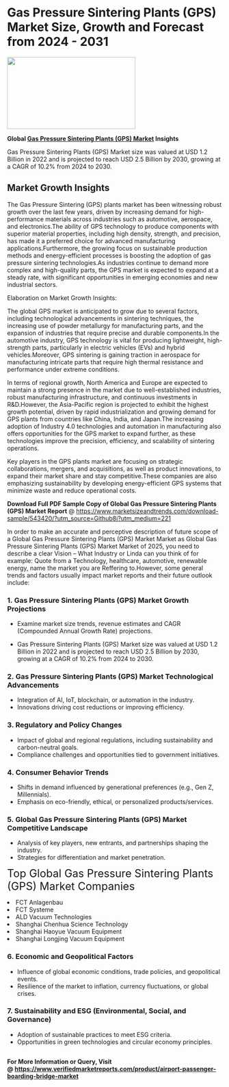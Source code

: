 <H1>Gas Pressure Sintering Plants (GPS) Market Size, Growth and Forecast from 2024 - 2031</H1><img class="aligncenter size-medium wp-image-584254" src="https://thirdeyenews.in/wp-content/uploads/2024/09/Global-Market-Research-300x168.jpeg" alt="" width="300" height="168" /><p><strong>Global&nbsp;<a href="https://www.marketsizeandtrends.com/download-sample/543420/?utm_source=Github8j?utm_medium=221">Gas Pressure Sintering Plants (GPS) Market</a> Insights</strong></p><p>Gas Pressure Sintering Plants (GPS) Market size was valued at USD 1.2 Billion in 2022 and is projected to reach USD 2.5 Billion by 2030, growing at a CAGR of 10.2% from 2024 to 2030.</p><p><h2>Market Growth Insights</h2> <p>The Gas Pressure Sintering (GPS) plants market has been witnessing robust growth over the last few years, driven by increasing demand for high-performance materials across industries such as automotive, aerospace, and electronics.The ability of GPS technology to produce components with superior material properties, including high density, strength, and precision, has made it a preferred choice for advanced manufacturing applications.Furthermore, the growing focus on sustainable production methods and energy-efficient processes is boosting the adoption of gas pressure sintering technologies.As industries continue to demand more complex and high-quality parts, the GPS market is expected to expand at a steady rate, with significant opportunities in emerging economies and new industrial sectors. </p> <p>Elaboration on Market Growth Insights:</p> <p>The global GPS market is anticipated to grow due to several factors, including technological advancements in sintering techniques, the increasing use of powder metallurgy for manufacturing parts, and the expansion of industries that require precise and durable components.In the automotive industry, GPS technology is vital for producing lightweight, high-strength parts, particularly in electric vehicles (EVs) and hybrid vehicles.Moreover, GPS sintering is gaining traction in aerospace for manufacturing intricate parts that require high thermal resistance and performance under extreme conditions.</p> <p>In terms of regional growth, North America and Europe are expected to maintain a strong presence in the market due to well-established industries, robust manufacturing infrastructure, and continuous investments in R&D.However, the Asia-Pacific region is projected to exhibit the highest growth potential, driven by rapid industrialization and growing demand for GPS plants from countries like China, India, and Japan.The increasing adoption of Industry 4.0 technologies and automation in manufacturing also offers opportunities for the GPS market to expand further, as these technologies improve the precision, efficiency, and scalability of sintering operations.</p> <p>Key players in the GPS plants market are focusing on strategic collaborations, mergers, and acquisitions, as well as product innovations, to expand their market share and stay competitive.These companies are also emphasizing sustainability by developing energy-efficient GPS systems that minimize waste and reduce operational costs.</p> <p></p><p><span class=""><strong>Download Full PDF Sample Copy of Global Gas Pressure Sintering Plants (GPS) Market Report</strong> @ <a href="https://www.marketsizeandtrends.com/download-sample/543420/?utm_source=Github8j?utm_medium=221" target="_blank">https://www.marketsizeandtrends.com/download-sample/543420/?utm_source=Github8j?utm_medium=221</a></span></p><p>In order to make an accurate and perceptive description of future scope of a Global&nbsp;Gas Pressure Sintering Plants (GPS) Market Market as Global&nbsp;Gas Pressure Sintering Plants (GPS) Market Market of 2025, you need to describe a clear Vision &ndash; What Industry or Linda can you think of for example: Quote from a Technology, healthcare, automotive, renewable energy, name the market you are Reffering to.However, some general trends and factors usually impact market reports and their future outlook include:</p><h3>1.&nbsp;<strong>Gas Pressure Sintering Plants (GPS) Market Growth Projections</strong></h3><ul><li>Examine market size trends, revenue estimates and CAGR (Compounded Annual Growth Rate) projections.</li><li><p>Gas Pressure Sintering Plants (GPS) Market size was valued at USD 1.2 Billion in 2022 and is projected to reach USD 2.5 Billion by 2030, growing at a CAGR of 10.2% from 2024 to 2030.</p></li></ul><h3>2.&nbsp;<strong>Gas Pressure Sintering Plants (GPS) Market Technological Advancements</strong></h3><ul><li>Integration of AI, IoT, blockchain, or automation in the industry.</li><li>Innovations driving cost reductions or improving efficiency.</li></ul><h3>3.&nbsp;<strong>Regulatory and Policy Changes</strong></h3><ul><li>Impact of global and regional regulations, including sustainability and carbon-neutral goals.</li><li>Compliance challenges and opportunities tied to government initiatives.</li></ul><h3>4.&nbsp;<strong>Consumer Behavior Trends</strong></h3><ul><li>Shifts in demand influenced by generational preferences (e.g., Gen Z, Millennials).</li><li>Emphasis on eco-friendly, ethical, or personalized products/services.</li></ul><h3>5.&nbsp;<strong>Global Gas Pressure Sintering Plants (GPS) Market Competitive Landscape</strong></h3><ul><li>Analysis of key players, new entrants, and partnerships shaping the industry.</li><li>Strategies for differentiation and market penetration.</li></ul><p data-pm-slice="1 1 []"><span style="color: inherit; font-family: inherit; font-size: 25px;">Top Global Gas Pressure Sintering Plants (GPS) Market Companies</span></p><div class="" data-test-id=""><p><li>FCT Anlagenbau</li><li> FCT Systeme</li><li> ALD Vacuum Technologies</li><li> Shanghai Chenhua Science Technology</li><li> Shanghai Haoyue Vacuum Equipment</li><li> Shanghai Longjing Vacuum Equipment</li></p></div><h3>6.&nbsp;<strong>Economic and Geopolitical Factors</strong></h3><ul><li>Influence of global economic conditions, trade policies, and geopolitical events.</li><li>Resilience of the market to inflation, currency fluctuations, or global crises.</li></ul><h3>7.&nbsp;<strong>Sustainability and ESG (Environmental, Social, and Governance)</strong></h3><ul><li>Adoption of sustainable practices to meet ESG criteria.</li><li>Opportunities in green technologies and circular economy principles.</li></ul><h2><strong style="font-size: 14px;">For More Information or Query, Visit @&nbsp;</strong><a style="background-color: #ffffff; font-size: 14px;" href="https://www.marketsizeandtrends.com/report/gas-pressure-sintering-plants-gps-market/" target="_blank">https://www.verifiedmarketreports.com/product/airport-passenger-boarding-bridge-market</a></h2>